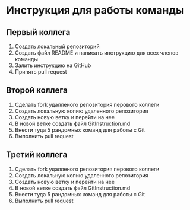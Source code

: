 # Инструкция для работы команды

## Первый коллега

1. Создать локальный репозиторий
2. Создать файл README и написать инструкцию для всех членов команды
3. Залить инструкцию на GitHub
4. Принять pull request

## Второй коллега

1. Сделать fork удалленого репозитория перового коллеги
2. Создать локальную копию удаленного репозитория
3. Создать новую ветку и перейти на нее
4. В новой ветке создать файл GitInstruction.md
5. Внести туда 5 рандомных команд для работы с Git
6. Выполнить pull request

## Третий коллега

1. Сделать fork удалленого репозитория перового коллеги
2. Создать локальную копию удаленного репозитория
3. Создать новую ветку и перейти на нее
4. В новой ветке создать файл GitInstruction.md
5. Внести туда 5 рандомных команд для работы с Git
6. Выполнить pull request